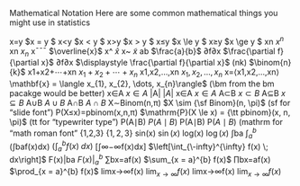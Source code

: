 Mathematical Notation
Here are some common mathematical things you might use in statistics

x=y
$x = y $
x<y
$x < y $
x>y
$x > y $
x≤y
$x \le y $
x≥y
$x \ge y $
xn
$x^{n}$
xn
$x_{n}$
x¯¯¯
$\overline{x}$
x^
$\hat{x}$
x~
$\tilde{x}$
ab
$\frac{a}{b}$
∂f∂x
$\frac{\partial f}{\partial x}$
∂f∂x
$\displaystyle \frac{\partial f}{\partial x}$
(nk)
$\binom{n}{k}$
x1+x2+⋯+xn
$x_{1} + x_{2} + \cdots + x_{n}$
x1,x2,…,xn
$x_{1}, x_{2}, \dots, x_{n}$
x=⟨x1,x2,…,xn⟩
\mathbf{x} = \langle x_{1}, x_{2}, \dots, x_{n}\rangle$ (\bm from the bm pacakge would be better)
x∈A
$x \in A$
|A|
$|A|$
x∈A
$x \in A$
A⊂B
$x \subset B$
A⊆B
$x \subseteq B$
A∪B
$A \cup B$
A∩B
$A \cap B$
X∼Binom(n,π)
$X \sim {\sf Binom}(n, \pi)$ (sf for “slide font”)
P(X≤x)=pbinom(x,n,π)
$\mathrm{P}(X \le x) = {\tt pbinom}(x, n, \pi)$ (tt for “typewriter type”)
P(A∣B)
$P(A \mid B)$
P(A∣B)
$\mathrm{P}(A \mid B)$ (mathrm for “math roman font”
{1,2,3}
$\{1, 2, 3\}$
sin(x)
$\sin(x)$
log(x)
$\log(x)$
∫ba
$\int_{a}^{b}$
(∫baf(x)dx)
$\left(\int_{a}^{b} f(x) \; dx\right)$
[∫∞−∞f(x)dx]
$\left[\int_{\-infty}^{\infty} f(x) \; dx\right]$
F(x)|ba
$\left. F(x) \right|_{a}^{b}$
∑bx=af(x)
$\sum_{x = a}^{b} f(x)$
∏bx=af(x)
$\prod_{x = a}^{b} f(x)$
limx→∞f(x)
$\lim_{x \to \infty} f(x)$
limx→∞f(x)
$\displaystyle \lim_{x \to \infty} f(x)$